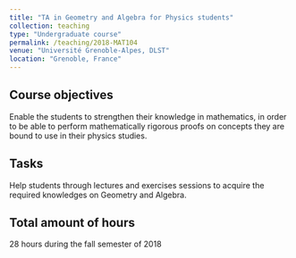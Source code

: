 ```yaml
---
title: "TA in Geometry and Algebra for Physics students"
collection: teaching
type: "Undergraduate course"
permalink: /teaching/2018-MAT104
venue: "Université Grenoble-Alpes, DLST"
location: "Grenoble, France"
---
```



Course objectives
---
Enable the students to strengthen their knowledge in mathematics, in order to be able to perform mathematically rigorous proofs on concepts they are bound to use in their physics studies.

Tasks
---
Help students through lectures and exercises sessions to acquire the required knowledges on Geometry and Algebra.

Total amount of hours
---
28 hours during the fall semester of 2018

